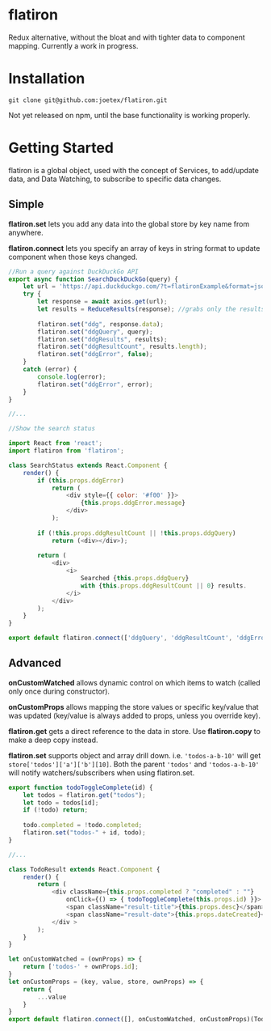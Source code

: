 # flatiron
Redux alternative, without the bloat and with tighter data to component mapping.  Currently a work in progress.

# Installation
`git clone git@github.com:joetex/flatiron.git`

Not yet released on npm, until the base functionality is working properly.

# Getting Started

flatiron is a global object, used with the concept of Services, to add/update data, and Data Watching, to subscribe to specific data changes.

## Simple

**flatiron.set** lets you add any data into the global store by key name from anywhere.

**flatiron.connect** lets you specify an array of keys in string format to update component when those keys changed.

```javascript
//Run a query against DuckDuckGo API
export async function SearchDuckDuckGo(query) {
    let url = 'https://api.duckduckgo.com/?t=flatironExample&format=json&q=' + query;
    try {
        let response = await axios.get(url);
        let results = ReduceResults(response); //grabs only the results
        
        flatiron.set("ddg", response.data);
        flatiron.set("ddgQuery", query);
        flatiron.set("ddgResults", results);
        flatiron.set("ddgResultCount", results.length);
        flatiron.set("ddgError", false);
    }
    catch (error) {
        console.log(error);
        flatiron.set("ddgError", error);
    }
}

//...

//Show the search status

import React from 'react';
import flatiron from 'flatiron';

class SearchStatus extends React.Component {
    render() {
        if (this.props.ddgError)
            return (
                <div style={{ color: '#f00' }}>
                    {this.props.ddgError.message}
                </div>
            );
                
        if (!this.props.ddgResultCount || !this.props.ddgQuery)
            return (<div></div>);
            
        return (
            <div>
                <i>
                    Searched {this.props.ddgQuery}
                    with {this.props.ddgResultCount || 0} results.
                </i>
            </div>
        );
    }
}

export default flatiron.connect(['ddgQuery', 'ddgResultCount', 'ddgError'])(SearchStatus);
```

## Advanced

**onCustomWatched** allows dynamic control on which items to watch (called only once during constructor).

**onCustomProps** allows mapping the store values or specific key/value that was updated (key/value is always added to props, unless you override key).

**flatiron.get** gets a direct reference to the data in store.  Use **flatiron.copy** to make a deep copy instead.

**flatiron.set** supports object and array drill down. i.e. `'todos-a-b-10'` will get `store['todos']['a']['b'][10]`.  Both the parent `'todos'` and `'todos-a-b-10'` will notify watchers/subscribers when using flatiron.set.

```javascript
export function todoToggleComplete(id) {
    let todos = flatiron.get("todos");
    let todo = todos[id];
    if (!todo) return;
    
    todo.completed = !todo.completed;
    flatiron.set("todos-" + id, todo);
}

//...

class TodoResult extends React.Component {
    render() {
        return (
            <div className={this.props.completed ? "completed" : ""}
                onClick={() => { todoToggleComplete(this.props.id) }}>
                <span className="result-title">{this.props.desc}</span> -
                <span className="result-date">{this.props.dateCreated}</span>
            </div >
        );
    }
}

let onCustomWatched = (ownProps) => {
    return ['todos-' + ownProps.id];
}
let onCustomProps = (key, value, store, ownProps) => {
    return {
        ...value
    }
}
export default flatiron.connect([], onCustomWatched, onCustomProps)(TodoResult);
```
